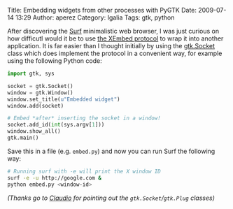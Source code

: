 Title: Embedding widgets from other processes with PyGTK
Date: 2009-07-14 13:29
Author: aperez
Category: Igalia
Tags: gtk, python

After discovering the [Surf][] minimalistic web browser, I was just
curious on how difficutl would it be to use [the XEmbed protocol][] to
wrap it into another application. It is far easier than I thought
initially by using the [gtk.Socket][] class which does implement the
protocol in a convenient way, for example using the following Python
code:

```python
import gtk, sys

socket = gtk.Socket()
window = gtk.Window()
window.set_title(u"Embedded widget")
window.add(socket)

# Embed *after* inserting the socket in a window!
socket.add_id(int(sys.argv[1]))
window.show_all()
gtk.main()
```

Save this in a file (e.g. `embed.py`) and now you can run Surf the
following way:

```bash
# Running surf with -e will print the X window ID
surf -e -u http://google.com &
python embed.py <window-id>
```

*(Thanks go to [Claudio][] for pointing out the `gtk.Socket`/`gtk.Plug`
classes)*

  [Surf]: http://surf.suckless.org/
  [the XEmbed protocol]: http://standards.freedesktop.org/xembed-spec/xembed-spec-latest.html
  [gtk.Socket]: http://library.gnome.org/devel/pygtk/stable/class-gtksocket.html
  [Claudio]: http://blogs.igalia.com/csaavedra
